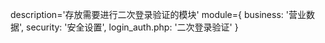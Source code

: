 description='存放需要进行二次登录验证的模块'
module={
    business: '营业数据',
    security: '安全设置',
    login_auth.php: '二次登录验证'
}